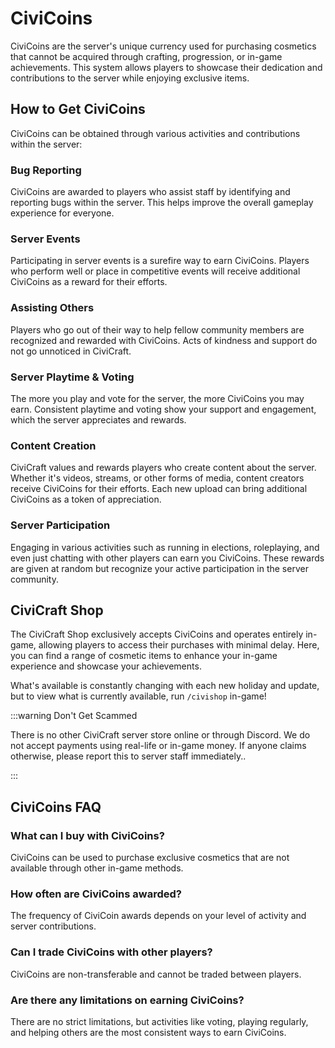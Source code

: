 # CiviCoins

CiviCoins are the server's unique currency used for purchasing cosmetics that cannot be acquired through crafting, progression, or in-game achievements. This system allows players to showcase their dedication and contributions to the server while enjoying exclusive items.

## How to Get CiviCoins

CiviCoins can be obtained through various activities and contributions within the server:

### Bug Reporting
CiviCoins are awarded to players who assist staff by identifying and reporting bugs within the server. This helps improve the overall gameplay experience for everyone.

### Server Events
Participating in server events is a surefire way to earn CiviCoins. Players who perform well or place in competitive events will receive additional CiviCoins as a reward for their efforts.

### Assisting Others
Players who go out of their way to help fellow community members are recognized and rewarded with CiviCoins. Acts of kindness and support do not go unnoticed in CiviCraft.

### Server Playtime & Voting
The more you play and vote for the server, the more CiviCoins you may earn. Consistent playtime and voting show your support and engagement, which the server appreciates and rewards.

### Content Creation
CiviCraft values and rewards players who create content about the server. Whether it's videos, streams, or other forms of media, content creators receive CiviCoins for their efforts. Each new upload can bring additional CiviCoins as a token of appreciation.

### Server Participation
Engaging in various activities such as running in elections, roleplaying, and even just chatting with other players can earn you CiviCoins. These rewards are given at random but recognize your active participation in the server community.

## CiviCraft Shop

The CiviCraft Shop exclusively accepts CiviCoins and operates entirely in-game, allowing players to access their purchases with minimal delay. Here, you can find a range of cosmetic items to enhance your in-game experience and showcase your achievements.

What's available is constantly changing with each new holiday and update, but to view what is currently available, run `/civishop` in-game!

:::warning Don't Get Scammed

There is no other CiviCraft server store online or through Discord. We do not accept payments using real-life or in-game money. If anyone claims otherwise, please report this to server staff immediately..

:::

## CiviCoins FAQ

### What can I buy with CiviCoins?
CiviCoins can be used to purchase exclusive cosmetics that are not available through other in-game methods.

### How often are CiviCoins awarded?
The frequency of CiviCoin awards depends on your level of activity and server contributions.

### Can I trade CiviCoins with other players?
CiviCoins are non-transferable and cannot be traded between players.

### Are there any limitations on earning CiviCoins?
There are no strict limitations, but activities like voting, playing regularly, and helping others are the most consistent ways to earn CiviCoins.
